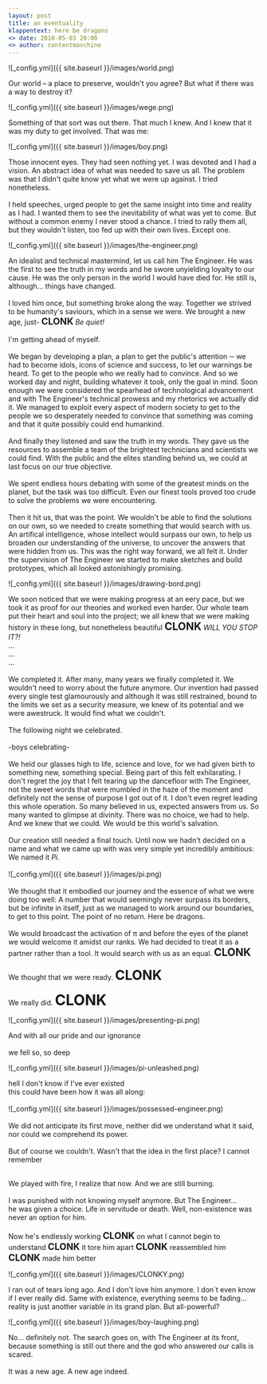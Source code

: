```yaml
---
layout: post
title: an eventuality
klappentext: here be dragons
<> date: 2018-05-03 20:00
<> author: contentmaschine
---
```


![_config.yml]({{ site.baseurl }}/images/world.png)

Our world – a place to preserve, wouldn't you agree? But what if there was a way to destroy it?

![_config.yml]({{ site.baseurl }}/images/wege.png)

Something of that sort was out there. That much I knew. And I knew that it was my duty to get involved. That was me:

![_config.yml]({{ site.baseurl }}/images/boy.png)

Those innocent eyes. They had seen nothing yet. I was devoted and I had a vision. An abstract idea of what was needed to save us all. The problem was that I didn't quite know yet what we were up against. I tried nonetheless. 
<br>
<br>
I held speeches, urged people to get the same insight into time and reality as I had. I wanted them to see the inevitability of what was yet to come. But without a common enemy I never stood a chance. I tried to rally them all, but they wouldn't listen, too fed up with their own lives. Except one.

![_config.yml]({{ site.baseurl }}/images/the-engineer.png)

An idealist and technical mastermind, let us call him The Engineer. He was the first to see the truth in my words and he swore unyielding loyalty to our cause. He was the only person in the world I would have died for. He still is, although... things have changed. 
<br>
<br>
I loved him once, but something broke along the way. Together we strived to be humanity's saviours, which in a sense we were. We brought a new age, just- <b style="font-size:1.3em">CLONK</b> <i>Be quiet!</i> 
<br>
<br>
I'm getting ahead of myself.
<br>
<br>
We began by developing a plan, a plan to get the public's attention ─ we had to become idols, icons of science and success, to let our warnings be heard. To get to the people who we really had to convince. And so we worked day and night, building whatever it took, only the goal in mind. Soon enough we were considered the spearhead of technological advancement and with The Engineer's technical prowess and my rhetorics we actually did it. We managed to exploit every aspect of modern society to get to the people we so desperately needed to convince that something was coming and that it quite possibly could end humankind.
<br>
<br>
And finally they listened and saw the truth in my words. They gave us the resources to assemble a team of the brightest technicians and scientists we could find. With the public and the elites standing behind us, we could at last focus on our true objective.
<br>
<br>
We spent endless hours debating with some of the greatest minds on the planet, but the task was too difficult. Even our finest tools proved too crude to solve the problems we were encountering.
<br>
<br>
Then it hit us, that was the point. We wouldn't be able to find the solutions on our own, so we needed to create something that would search with us. An artifical intelligence, whose intellect would surpass our own, to help us broaden our understanding of the universe, to uncover the answers that were hidden from us. This was the right way forward, we all felt it. Under the supervision of The Engineer we started to make sketches and build prototypes, which all looked astonishingly promising. 

![_config.yml]({{ site.baseurl }}/images/drawing-bord.png)

We soon noticed that we were making progress at an eery pace, but we took it as proof for our theories and worked even harder. Our whole team put their heart and soul into the project; we all knew that we were making history in these long, but nonetheless beautiful <b style="font-size:1.5em">CLONK</b> <i>WILL YOU STOP IT?!</i>
<br>
...
<br>
...
<br>
...
<br>
<br>
We completed it. After many, many years we finally completed it. We wouldn't need to worry about the future anymore. Our invention had passed every single test glamourously and although it was still restrained, bound to the limits we set as a security measure, we knew of its potential and we were awestruck. It would find what we couldn't. 
<br>
<br>
The following night we celebrated.
<br>
<br>
-boys celebrating-
<br>
<br>
We held our glasses high to life, science and love, for we had given birth to something new, something special. Being part of this felt exhilarating. I don't regret the joy that I felt tearing up the dancefloor with The Engineer, not the sweet words that were mumbled in the haze of the moment and definitely not the sense of purpose I got out of it. I don't even regret leading this whole operation. So many believed in us, expected answers from us. So many wanted to glimpse at divinity. There was no choice, we had to help. And we knew that we could. We would be this world's salvation. 
<br>
<br>
Our creation still needed a final touch. Until now we hadn't decided on a name and what we came up with was very simple yet incredibly ambitious: We named it <i>Pi</i>.
<br>
<br>
![_config.yml]({{ site.baseurl }}/images/pi.png)
<br>
<br>
We thought that it embodied our journey and the essence of what we were doing too well: A number that would seemingly never surpass its borders, but be infinite in itself, just as we managed to work around our boundaries, to get to this point. The point of no return. Here be dragons.
<br>
<br>
We would broadcast the activation of π and before the eyes of the planet we would welcome it amidst our ranks. We had decided to treat it as a partner rather than a tool. It would search with us as an equal. 
<b style="font-size:1.5em">CLONK</b>
<br>
<br>
We thought that we were ready. <b style="font-size:1.9em">CLONK</b>
<br>
<br>
We really did. <b style="font-size:2.1em">CLONK</b>

![_config.yml]({{ site.baseurl }}/images/presenting-pi.png)

And with all our pride and our ignorance
<br>
<br>
we fell so, so deep 

![_config.yml]({{ site.baseurl }}/images/pi-unleashed.png)

hell I don't know if I've ever existed
<br>
this could have been how it was all along:
<br>
<br>
![_config.yml]({{ site.baseurl }}/images/possessed-engineer.png)
<br>
<br>
We did not anticipate its first move, neither did we understand what it said, nor could we comprehend its power.
<br>
<br>
But of course we couldn't. Wasn't that the idea in the first place? I cannot remember
<br>

<br>
We played with fire, I realize that now. And we are still burning. <br>
<br>
I was punished with not knowing myself anymore. But The Engineer... <br>
he was given a choice. Life in servitude or death. Well, non-existence was never an option for him. <br> <br>
Now he's endlessly working 
<b style="font-size:1.3em">CLONK</b> on what I cannot begin to understand 
<b style="font-size:1.3em">CLONK</b> it tore him apart 
<b style="font-size:1.3em">CLONK</b> reassembled him 
<b style="font-size:1.3em">CLONK</b> made him better

![_config.yml]({{ site.baseurl }}/images/CLONKY.png)

I ran out of tears long ago. And I don't love him anymore. I don´t even know if I ever really did. Same with existence, everything seems to be fading... reality is just another variable in its grand plan. But all-powerful?

![_config.yml]({{ site.baseurl }}/images/boy-laughing.png)

No... definitely not. The search goes on, with The Engineer at its front, because something is still out there and the god who answered our calls is scared.
<br>
<br>
It was a new age. A new age indeed.
